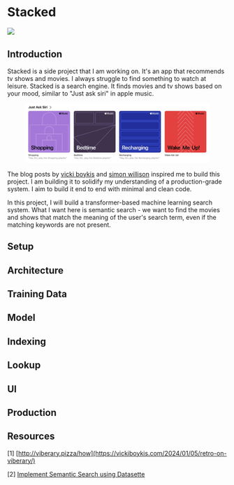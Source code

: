 # Stacked

![](assets/banner.png)

## Introduction

Stacked is a side project that I am working on. It's an app that recommends tv shows and movies. I always struggle to find something to watch at leisure. Stacked is a search engine. It finds movies and tv shows based on your mood, similar to "Just ask siri" in apple music.

<figure align="center">
  <img src="assets/apple-music.png" />
</figure>

The blog posts by [vicki boykis](https://vickiboykis.com/2024/01/05/retro-on-viberary/) and [simon willison](https://simonwillison.net/2023/Jan/13/semantic-search-answers/) inspired me to build this project. I am building it to solidify my understanding of a production-grade system. I aim to build it end to end with minimal and clean code.

In this project, I will build a transformer-based machine learning search system. What I want here is semantic search - we want to find the movies and shows that match the meaning of the user's search term, even if the matching keywords are not present.


## Setup


## Architecture




## Training Data


## Model


## Indexing


## Lookup


## UI


## Production


## Resources

[1] [http://viberary.pizza/how](https://vickiboykis.com/2024/01/05/retro-on-viberary/)

[2] [Implement Semantic Search using Datasette](https://github.com/josephrmartinez/recipe-dataset/blob/main/tutorial.md)
